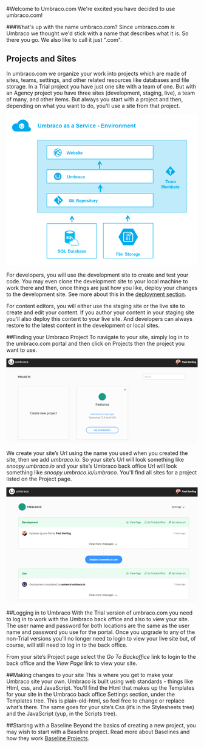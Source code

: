 #Welcome to Umbraco.com
We're excited you have decided to use umbraco.com!

###What's up with the name umbraco.com?
Since umbraco.com _is_ Umbraco we thought we'd stick with a name that describes what it is.  So there you go.  We also like to call it just ".com".

## Projects and Sites
In umbraco.com we organize your work into projects which are made of sites, teams, settings, and other related resources like databases and file storage.  In a Trial project you have just one site with a team of one.  But with an Agency project you have three sites (development, staging, live), a team of many, and other items.  But always you start with a project and then, depending on what you want to do, you'll use a site from that project.

![environment](images/environment.png)

For developers, you will use the development site to create and test your code.  You may even clone the development site to your local machine to work there and then, once things are just how you like, deploy your changes to the development site.  See more about this in the [deployment section](/Deployment/index.md).

For content editors, you will either use the staging site or the live site to create and edit your content.  If you author your content in your staging site you'll also deploy this content to your live site.  And developers can always restore to the latest content in the development or local sites.

##Finding your Umbraco Project
To navigate to your site, simply log in to the umbraco.com portal and then click on Projects then the project you want to use.

![dashboard](images/Dashboard.PNG)

We create your site’s Url using the name you used when you created the site, then we add _umbraco.io_.  So your site’s Url will look something like _snoopy.umbraco.io_ and your site’s Umbraco back office Url will look something like _snoopy.umbraco.io/umbraco_.  You'll find all sites for a project listed on the Project page.

![project](images/Project.PNG)

##Logging in to Umbraco
With the Trial version of umbraco.com you need to log in to work with the Umbraco back office and also to view your site.  The user name and password for both locations are the same as the user name and password you use for the portal.  Once you upgrade to any of the non-Trial versions you’ll no longer need to login to view your live site but, of course, will still need to log in to the back office.

From your site’s Project page select the *Go To Backoffice* link to login to the back office and the *View Page* link to view your site.

##Making changes to your site
This is where you get to make your Umbraco site your own.  Umbraco is built using web standards - things like Html, css, and JavaScript.  You’ll find the Html that makes up the Templates for your site in the Umbraco back office Settings section, under the Templates tree.  This is plain-old-html, so feel free to change or replace what’s there.  The same goes for your site’s Css (it’s in the Stylesheets tree) and the JavaScript (yup, in the Scripts tree).  

##Starting with a Baseline
Beyond the basics of creating a new project, you may wish to start with a Baseline project.  Read more about Baselines and how they work [Baseline Projects](baselines.md).
 
